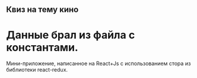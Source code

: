 ## Квиз на тему кино
# Данные брал из файла с константами.
Мини-приложение, написанное на React+Js с использованием стора из библиотеки react-redux.